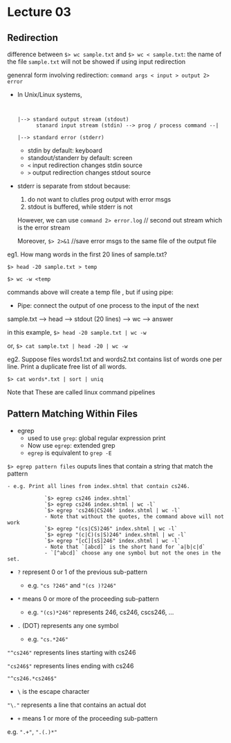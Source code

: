 # Lecture 03

## Redirection
difference between `$> wc sample.txt` and `$> wc < sample.txt`: 
	the name of the file `sample.txt` will not be showed if using input redirection

genenral form involving redirection: `command args < input > output 2> error`

* In Unix/Linux systems,

	```

																														    |--> standard output stream (stdout)
		  stanard input stream (stdin) --> prog / process command --| 
																														    |--> standard error (stderr)

	```

	* stdin by default: keyboard
	* standout/standerr by default: screen
	* `<` input redirection changes stdin source 
	* `>` output redirection changes stdout source

* stderr is separate from stdout because: 
	1. do not want to clutles prog output with error msgs
	2. stdout is buffered, while stderr is not
	
	However, we can use `command 2> error.log` // second out stream which is the error stream

	Moreover, `$> 2>&1` //save error msgs to the same file of the output file

eg1. How mang words in the first 20 lines of sample.txt?

`$> head -20 sample.txt > temp`

`$> wc -w <temp`

commands above will create a temp file , but if using pipe:

* Pipe: connect the output of one process to the input of the next

sample.txt -->	head  --> stdout (20 lines) --> wc --> answer

in this example, `$> head -20 sample.txt | wc -w`

or, `$> cat sample.txt | head -20 | wc -w`

eg2. Suppose files words1.txt and words2.txt contains list of words one per line.
Print a duplicate free list of all words.

`$> cat words*.txt | sort | uniq`
	
Note that  These are called linux command pipelines

## Pattern Matching Within Files
* egrep
	- used to use `grep`: global regular expression print
	- Now use `egrep`: extended grep
	- `egrep` is equivalent to `grep -E`

`$> egrep pattern files` ouputs lines that contain a string that match the pattern

	- e.g. Print all lines from index.shtml that contain cs246.
			
```
			`$> egrep cs246 index.shtml`
			`$> egrep cs246 index.shtml | wc -l`
			`$> egrep 'cs246|CS246' index.shtml | wc -l`
			- Note that without the quotes, the command above will not work
			`$> egrep "(cs|CS)246" index.shtml | wc -l`
			`$> egrep "(c|C)(s|S)246" index.shtml | wc -l`
			`$> egrep "[cC][sS]246" index.shtml | wc -l`
			- Note that `[abcd]` is the short hand for `a|b|c|d`
			- `[^abcd]` choose any one symbol but not the ones in the set.
```

* `?` represent 0 or 1 of the previous sub-pattern
	- e.g. `"cs ?246"` and `"(cs )?246"`

* `*` means 0 or more of the proceeding sub-pattern
	- e.g. `"(cs)*246"` represents 246, cs246, cscs246, ...

* `.` (DOT) represents any one symbol
	- e.g. `"cs.*246"`

`"^cs246"` represents lines starting with cs246

`"cs246$"` represents lines ending with cs246

`"^cs246.*cs246$"`

* `\` is the escape character

`"\."` represents a line that contains an actual dot

* `+` means 1 or more of the proceeding sub-pattern

e.g. `".+"`, `".(.)*"`

